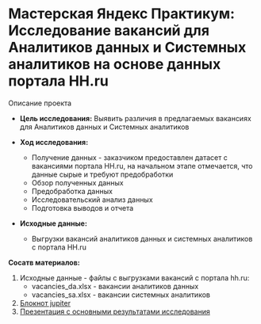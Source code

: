 # Мастерская Яндекс Практикум: Исследование вакансий для Аналитиков данных и Системных аналитиков на основе данных портала HH.ru

Описание проекта

* **Цель исследования:** Выявить различия в предлагаемых вакансиях для Аналитиков данных и Системных аналитиков

* **Ход исследования:**
    * Получение данных - заказчиком предоставлен датасет с вакансиями портала HH.ru, на начальном этапе отмечается, что данные сырые и требуют предобработки
    * Обзор полученных данных
    * Предобработка данных
    * Исследовательский анализ данных
    * Подготовка выводов и отчета

* **Исходные данные:**
    * Выгрузки вакансий аналитиков данных и системных аналитиков с портала HH.ru

**Сосатв материалов:**
1. Исходные данные - файлы с выгрузками вакансий с портала hh.ru:
   * vacancies_da.xlsx - вакансии аналитиков данных
   * vacancies_sa.xlsx - вакансии системных аналитиков
2. [Блокнот jupiter](https://github.com/morenkoav/YandexPracticum_Projects/blob/main/Мастерская%20ЯП%20-%20Исследование%20вакансий%20аналитиков/YP_workshop.ipynb)
3. [Презентация с основными результатами исследования](https://github.com/morenkoav/YandexPracticum_Projects/blob/main/Мастерская%20ЯП%20-%20Исследование%20вакансий%20аналитиков/Отчет.pdf)
